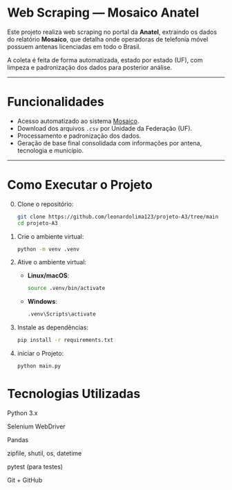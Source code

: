 # Web Scraping — Mosaico Anatel

Este projeto realiza web scraping no portal da **Anatel**, extraindo os dados do relatório **Mosaico**, que detalha onde operadoras de telefonia móvel possuem antenas licenciadas em todo o Brasil.

A coleta é feita de forma automatizada, estado por estado (UF), com limpeza e padronização dos dados para posterior análise.

---

# Funcionalidades

- Acesso automatizado ao sistema [Mosaico](https://sistemas.anatel.gov.br/mosaico/).
- Download dos arquivos `.csv` por Unidade da Federação (UF).
- Processamento e padronização dos dados.
- Geração de base final consolidada com informações por antena, tecnologia e município.

---
# Como Executar o Projeto

0. Clone o repositório:
   ```bash
   git clone https://github.com/leonardolima123/projeto-A3/tree/main
   cd projeto-A3
   ```

1. Crie o ambiente virtual:
   ```bash
   python -m venv .venv
   ```

2. Ative o ambiente virtual:
   - **Linux/macOS**:
     ```bash
     source .venv/bin/activate
     ```
   - **Windows**:
     ```cmd
     .venv\Scripts\activate
     ```

3. Instale as dependências:
   ```bash
   pip install -r requirements.txt
   ```
4. iniciar o Projeto:
   ```bash
   python main.py
   ```

# Tecnologias Utilizadas
Python 3.x

Selenium WebDriver

Pandas

zipfile, shutil, os, datetime

pytest (para testes)

Git + GitHub

